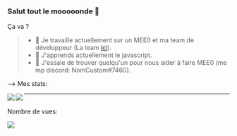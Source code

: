 ### Salut tout le mooooonde 👋


Ça va ?

>- 🔭 Je travaille actuellement sur un MEE0 et ma team de développeur  (La team [ici](https://github.com/AnonyBotDev/)).
>- 🌱 J'apprends actuellement le javascript.
>- 👯 J'essaie de trouver quelqu'un pour nous aider à faire MEE0 (me mp discord: NomCustom#7460).

--> Mes stats:

<img align="left" src="https://github-readme-stats.vercel.app/api?username=NomCustom&show_icons=true&theme=jolly&count_private=true"/>

<img align="left" src="https://github-readme-stats.vercel.app/api/top-langs/?username=NomCustom&layout=compact&theme=jolly&count_private=true"/>



---

<p align="center"> 

  <br>Nombre de vues: <br>

  <img src="https://profile-counter.glitch.me/JgameDevH/count.svg" />

</p>


